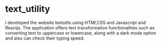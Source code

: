 # text_utility
I developed the  website textutils using HTMl,CSS and Javascript and Reactjs.
The application offers text transformation functionalities such as converting text to uppercase or lowercase, along
 with a dark mode option and also can check their typing speed.
